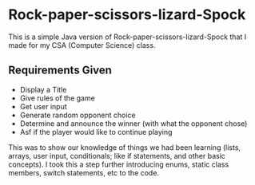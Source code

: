 # Rock-paper-scissors-lizard-Spock
This is a simple Java version of Rock-paper-scissors-lizard-Spock that I made for my CSA (Computer Science) class.

## Requirements Given
- Display a Title
- Give rules of the game
- Get user input
- Generate random opponent choice
- Determine and announce the winner (with what the opponent chose)
- Asf if the player would like to continue playing

This was to show our knowledge of things we had been learning (lists, arrays, user input, conditionals; like if statements, and other basic concepts). I took this a step further introducing enums, static class members, switch statements, etc to the code.
